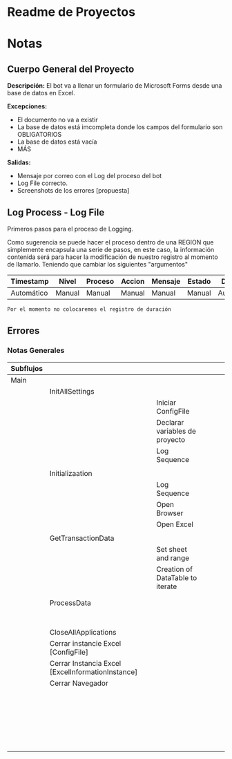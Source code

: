 # Readme de Proyectos

# Notas


## Cuerpo General del Proyecto

**Descripción:** El bot va a llenar un formulario de Microsoft Forms desde una base de datos en Excel. 

**Excepciones:**

+ El documento no va a existir
+ La base de datos está imcompleta donde los campos del formulario son OBLIGATORIOS
+ La base de datos está vacía
+ MÁS


**Salidas:** 
+ Mensaje por correo con el Log del proceso del bot
+ Log File correcto. 
+ Screenshots de los errores [propuesta]


## Log Process - Log File

Primeros pasos para el proceso de Logging. 

Como sugerencia se puede hacer el proceso dentro de una REGION que simplemente encapsula una serie de pasos, en este caso, la información contenida será para hacer la modificación de nuestro registro al momento de llamarlo. Teniendo que cambiar los siguientes "argumentos"


| Timestamp | Nivel | Proceso | Accion | Mensaje | Estado | Duración |
| --- | --- | --- | --- | --- | --- | --- | 
| Automático | Manual | Manual | Manual | Manual | Manual | Automático |


```java
Por el momento no colocaremos el registro de duración
```

## Errores









### Notas Generales

| Subflujos |  |  |  |  |  | 
| --- | --- | --- | --- | --- | --- | 
| Main |  |  |  |  |  | 
|  | InitAllSettings |  |  |  |  | 
|  |  | Iniciar ConfigFile |  |  |  | 
|  |  | Declarar variables de proyecto |  |  |  | 
|  |  | Log Sequence |  |  |  | 
|  |  |  |  |  |  | 
|  | Initializaation |  |  |  |  | 
|  |  | Log Sequence |  |  |  | 
|  |  | Open Browser |  |  |  | 
|  |  | Open Excel |  |  |  | 
|  |  |  |  |  |  | 
|  | GetTransactionData |  |  |  |  | 
|  |  | Set sheet and range |  |  |  | 
|  |  | Creation of DataTable to iterate |  |  |  | 
|  |  |  |  |  |  | 
|  |  |  |  |  |  | 
|  | ProcessData |  |  |  |  | 
|  |  |  |  |  |  | 
|  |  |  |  |  |  | 
|  |  |  |  |  |  | 
|  |  |  |  |  |  | 
|  |  |  |  |  |  | 
|  |  |  |  |  |  | 
|  |  |  |  |  |  | 
|  | CloseAllApplications |  |  |  |  | 
|  | Cerrar instancie Excel [ConfigFile] |  |  |  |  | 
|  | Cerrar Instancia Excel [ExcelInformationInstance] |  |  |  |  | 
|  | Cerrar Navegador |  |  |  |  | 
|  |  |  |  |  |  | 
|  |  |  |  |  |  | 
|  |  |  |  |  |  | 
|  |  |  |  |  |  | 
|  |  |  |  |  |  | 
|  |  |  |  |  |  | 
|  |  |  |  |  |  | 
|  |  |  |  |  |  | 
|  |  |  |  |  |  | 
|  |  |  |  |  |  | 
|  |  |  |  |  |  | 
|  |  |  |  |  |  | 
|  |  |  |  |  |  | 
|  |  |  |  |  |  | 
|  |  |  |  |  |  | 
|  |  |  |  |  |  | 
|  |  |  |  |  |  | 
|  |  |  |  |  |  | 
|  |  |  |  |  |  | 
|  |  |  |  |  |  | 
|  |  |  |  |  |  | 
|  |  |  |  |  |  | 
|  |  |  |  |  |  | 
|  |  |  |  |  |  | 


